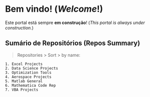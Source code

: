 # Bem vindo! (*Welcome*!)
Este portal está sempre **em construção**! (*This portal is always under construction.*)
## Sumário de Repositórios (Repos Summary)
> Repositories > Sort > by name:
	
	1. Excel Projects
	2. Data Science Projects
	3. Optimization Tools
	4. Aerospace Projects
	5. Matlab General
	6. Mathematica Code Rep
	7. VBA Projects
